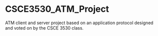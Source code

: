 # CSCE3530_ATM_Project
ATM client and server project based on an application protocol designed and voted on by the CSCE 3530 class.
